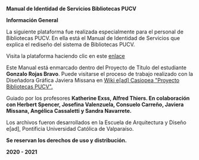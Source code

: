 **Manual de Identidad de Servicios Bibliotecas PUCV****Información General**La siguiente plataforma fue realizada especialmente para el personal de Bibliotecas PUCV. En ella está el Manual de Identidad de Servicios que explica el rediseño del sistema de Bibliotecas PUCV.Visita la plataforma haciendo clic en este [enlace](eadpucv.github.io/biblioteca-pucv/)Este Manual está enmarcado dentro del Proyecto de Título del estudiante **Gonzalo Rojas Bravo**. Puede visitarse el proceso de trabajo realizado con la Diseñadora Gráfica Javiera Missana en [Wiki e[ad] Casiopea "Proyecto Bibliotecas PUCV".](https://wiki.ead.pucv.cl/Proyecto_Bibliotecas_PUCV_2020)Guiado por los profesores **Katherine Exss, Alfred Thiers. En colaboración con Herbert Spencer, Josefina Valenzuela, Consuelo Carreño, Javiera Missana, Angélica Cassaletti y Sandra Navarrete.**Los archivos fueron desarrollados en la Escuela de Arquitectura y Diseño e[ad], Pontificia Universidad Católica de Valparaíso.**Se reservan los derechos de uso y distribución.****2020 - 2021**